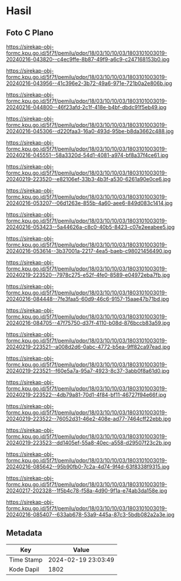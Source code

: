 # Hasil

## Foto C Plano

https://sirekap-obj-formc.kpu.go.id/5f7f/pemilu/pdpr/18/03/10/10/03/1803101003019-20240216-043820--c4ec9ffe-8b87-49f9-a6c9-c247168153b0.jpg

https://sirekap-obj-formc.kpu.go.id/5f7f/pemilu/pdpr/18/03/10/10/03/1803101003019-20240216-043956--41c396e2-3b72-49a6-971e-721b0a2e806b.jpg

https://sirekap-obj-formc.kpu.go.id/5f7f/pemilu/pdpr/18/03/10/10/03/1803101003019-20240216-044800--46f23afd-2c1f-418e-b4bf-dbdc91f5eb49.jpg

https://sirekap-obj-formc.kpu.go.id/5f7f/pemilu/pdpr/18/03/10/10/03/1803101003019-20240216-045306--d220faa3-16a0-493d-95be-b8da3662c488.jpg

https://sirekap-obj-formc.kpu.go.id/5f7f/pemilu/pdpr/18/03/10/10/03/1803101003019-20240216-045551--58a3320d-54d1-4081-a974-bf8a37f4ce61.jpg

https://sirekap-obj-formc.kpu.go.id/5f7f/pemilu/pdpr/18/03/10/10/03/1803101003019-20240219-223520--e82106ef-33b3-4b3f-a530-6261a90e0ce6.jpg

https://sirekap-obj-formc.kpu.go.id/5f7f/pemilu/pdpr/18/03/10/10/03/1803101003019-20240216-053207--06d1263e-855b-4a60-aee6-849d083c1414.jpg

https://sirekap-obj-formc.kpu.go.id/5f7f/pemilu/pdpr/18/03/10/10/03/1803101003019-20240216-053423--5a44626a-c8c0-40b5-8423-c07e2eeabee5.jpg

https://sirekap-obj-formc.kpu.go.id/5f7f/pemilu/pdpr/18/03/10/10/03/1803101003019-20240216-053614--3b37001a-2217-4ea5-baeb-c98021456490.jpg

https://sirekap-obj-formc.kpu.go.id/5f7f/pemilu/pdpr/18/03/10/10/03/1803101003019-20240219-223520--7978c275-e52f-4fe0-8589-e04972eba7fb.jpg

https://sirekap-obj-formc.kpu.go.id/5f7f/pemilu/pdpr/18/03/10/10/03/1803101003019-20240216-084448--7fe3faa5-60d9-46c6-9157-15aae47b71bd.jpg

https://sirekap-obj-formc.kpu.go.id/5f7f/pemilu/pdpr/18/03/10/10/03/1803101003019-20240216-084705--47f75750-d37f-4110-b08d-876bccb83a59.jpg

https://sirekap-obj-formc.kpu.go.id/5f7f/pemilu/pdpr/18/03/10/10/03/1803101003019-20240219-223521--a008d2d6-0abc-4772-b5ea-9ff82ca97ead.jpg

https://sirekap-obj-formc.kpu.go.id/5f7f/pemilu/pdpr/18/03/10/10/03/1803101003019-20240219-223521--f60e5a7a-95a7-4923-8c37-3abb0f8a61d0.jpg

https://sirekap-obj-formc.kpu.go.id/5f7f/pemilu/pdpr/18/03/10/10/03/1803101003019-20240219-223522--4db79a81-70d1-4f84-bf11-46727f94e66f.jpg

https://sirekap-obj-formc.kpu.go.id/5f7f/pemilu/pdpr/18/03/10/10/03/1803101003019-20240219-223522--76052d31-46e2-408e-ad77-7464cff22ebb.jpg

https://sirekap-obj-formc.kpu.go.id/5f7f/pemilu/pdpr/18/03/10/10/03/1803101003019-20240219-223523--dd1405ef-55a8-40ec-a558-d29507f23c2b.jpg

https://sirekap-obj-formc.kpu.go.id/5f7f/pemilu/pdpr/18/03/10/10/03/1803101003019-20240216-085642--95b90fb0-7c2a-4d74-9f4d-63f8338f9315.jpg

https://sirekap-obj-formc.kpu.go.id/5f7f/pemilu/pdpr/18/03/10/10/03/1803101003019-20240217-202328--1f5b4c78-f58a-4d90-9f1a-e74ab3da158e.jpg

https://sirekap-obj-formc.kpu.go.id/5f7f/pemilu/pdpr/18/03/10/10/03/1803101003019-20240216-085407--633ab678-53a9-445a-87c3-5bdb082a2a3e.jpg


## Metadata

| Key        | Value               |
| ---------- | ------------------- |
| Time Stamp | 2024-02-19 23:03:49 |
| Kode Dapil | 1802                |



